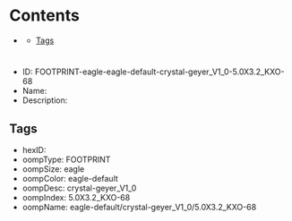 



Contents
========

* [](#)
	* [Tags](#tags)

# 

- ID: FOOTPRINT-eagle-eagle-default-crystal-geyer_V1_0-5.0X3.2_KXO-68
- Name: 
- Description: 

## Tags

- hexID: 
- oompType: FOOTPRINT
- oompSize: eagle
- oompColor: eagle-default
- oompDesc: crystal-geyer_V1_0
- oompIndex: 5.0X3.2_KXO-68
- oompName: eagle-default/crystal-geyer_V1_0/5.0X3.2_KXO-68
